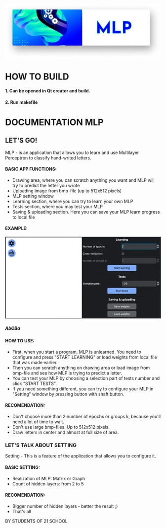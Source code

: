 ﻿![](src/manual/image/image.png)

# **HOW TO BUILD**

#### 1. Can be opened in Qt creator and build.
#### 2. Run makefile

# **DOCUMENTATION MLP**
## **LET'S GO!**
MLP - is an application that allows you to learn and use Multilayer Perceptron to classify hand-writed letters. 
#### **BASIC APP FUNCTIONS:**
- Drawing area, where you can scratch anything you want and MLP will try to predict the letter you wrote
- Uploading image from bmp-file (up to 512x512 pixels)
- MLP setting window
- Learning section, where you can try to learn your own MLP
- Tests section, where you may test your MLP
- Saving & uploading section. Here you can save your MLP learn progress to local file
#### **EXAMPLE:**
![](src/manual/image/example.gif)
##### **AbOBa**
#### **HOW TO USE:**
- First, when you start a program, MLP is unlearned. You need to configure and press "START LEARNING" or load weights from local file that was made earlier.
- Then you can scratch anything on drawing area or load image from bmp-file and see how MLP is trying to predict a letter.
- You can test your MLP by choosing a selection part of tests number and click "START TESTS".
- If you need something different, you can try to configure your MLP in "Setting" window by pressing button with shaft button.
#### **RECOMENDATION:**
- Don't choose more than 2 number of epochs or groups k, because you'll need a lot of time to wait.
- Don't use large bmp-files. Up to 512x512 pixels.
- Draw letters in center and almost at full size of area.
### **LET'S TALK ABOUT SETTING**
Setting - This is a feature of the application that allows you to configure it.


#### **BASIC SETTING:**
- Realization of MLP: Matrix or Graph
- Count of hidden layers: from 2 to 5
#### **RECOMENDATION:**
- Bigger number of hidden layers - better the result ;)
- That's all

BY STUDENTS OF 21 SCHOOL
